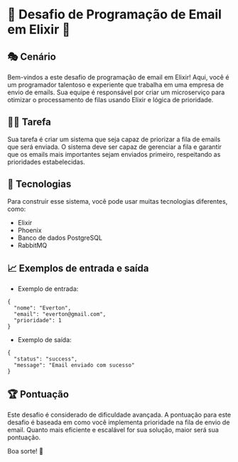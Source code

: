 # 🚀 Desafio de Programação de Email em Elixir 📧

## 🎭 Cenário

Bem-vindos a este desafio de programação de email em Elixir! Aqui, você é um programador talentoso e experiente que trabalha em uma empresa de envio de emails. Sua equipe é responsável por criar um microserviço para otimizar o processamento de filas usando Elixir e lógica de prioridade. 

## 👨‍💻 Tarefa

Sua tarefa é criar um sistema que seja capaz de priorizar a fila de emails que será enviada. O sistema deve ser capaz de gerenciar a fila e garantir que os emails mais importantes sejam enviados primeiro, respeitando as prioridades estabelecidas.

## 🔧 Tecnologias

Para construir esse sistema, você pode usar muitas tecnologias diferentes, como:

- Elixir
- Phoenix
- Banco de dados PostgreSQL
- RabbitMQ

## 📈 Exemplos de entrada e saída

- Exemplo de entrada:
```
{
  "nome": "Everton",
  "email": "everton@gmail.com",
  "prioridade": 1
}
```

- Exemplo de saída:

```
{
  "status": "success",
  "message": "Email enviado com sucesso"
}
```

## 🏆 Pontuação

Este desafio é considerado de dificuldade avançada. A pontuação para este desafio é baseada em como você implementa prioridade na fila de envio de email. Quanto mais eficiente e escalável for sua solução, maior será sua pontuação. 

Boa sorte! 🚀